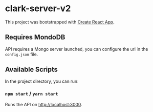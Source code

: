 # clark-server-v2 
This project was bootstrapped with [Create React App](https://github.com/facebook/create-react-app).

## Requires MondoDB

API requires a Mongo server launched, you can configure the url in the `config.json` file.

## Available Scripts

In the project directory, you can run:

### `npm start` / `yarn start`

Runs the API on [http://localhost:3000](http://localhost:3000).<br>
